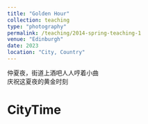 ```yaml
---
title: "Golden Hour"
collection: teaching
type: "photography"
permalink: /teaching/2014-spring-teaching-1
venue: "Edinburgh"
date: 2023
location: "City, Country"
---
```


仲夏夜，街道上酒吧人人哼着小曲  
庆祝这夏夜的黄金时刻

CityTime
======

